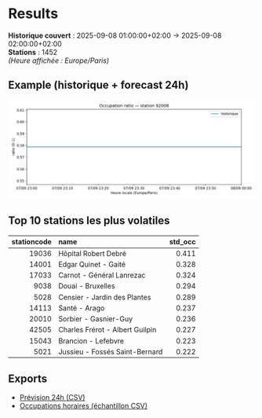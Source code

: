 # Results

**Historique couvert** : 2025-09-08 01:00:00+02:00 → 2025-09-08 02:00:00+02:00  
**Stations** : 1452  
*(Heure affichée : Europe/Paris)*

## Example (historique + forecast 24h)
![sample](assets/sample_forecast.png)

## Top 10 stations les plus volatiles
|   stationcode | name                            |   std_occ |
|--------------:|:--------------------------------|----------:|
|         19036 | Hôpital Robert Debré            |     0.411 |
|         14001 | Edgar Quinet - Gaité            |     0.328 |
|         17033 | Carnot - Général Lanrezac       |     0.324 |
|          9038 | Douai - Bruxelles               |     0.294 |
|          5028 | Censier - Jardin des Plantes    |     0.289 |
|         14113 | Santé - Arago                   |     0.237 |
|         20010 | Sorbier - Gasnier-Guy           |     0.236 |
|         42505 | Charles Frérot - Albert Guilpin |     0.227 |
|         15043 | Brancion - Lefebvre             |     0.223 |
|          5021 | Jussieu - Fossés Saint-Bernard  |     0.222 |

## Exports
- [Prévision 24h (CSV)](exports/velib_forecast_24h.csv)
- [Occupations horaires (échantillon CSV)](exports/velib_hourly.csv)